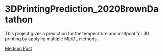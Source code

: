 # 3DPrintingPrediction_2020BrownDatathon
This project gives a prediction for the temperature and meltpool for 3D printing by applying multiple ML/DL methods.

[Medium Post](https://medium.com/@bzybc1405/additive-manufacturing-melt-pool-physics-prediction-using-physical-simulation-data-4596da4e1b38)

